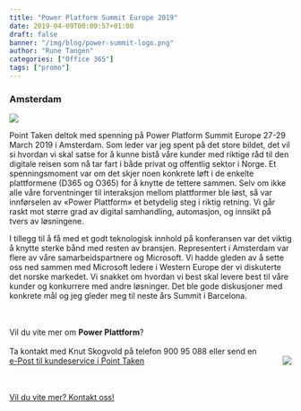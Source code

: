 ```yaml
---
title: "Power Platform Summit Europe 2019"
date: 2019-04-09T00:00:57+01:00
draft: false
banner: "/img/blog/power-summit-logo.png"
author: "Rune Tangen"
categories: ["Office 365"]
tags: ["promo"]
---
```




### Amsterdam <br> 

 
 <img class="img-fluid mt-3 mb-3" src="/img/blog/power-summit-logo.png" /> 

Point Taken deltok med spenning på Power Platform Summit Europe 27-29 March 2019 i Amsterdam.
Som leder var jeg spent på det store bildet, det vil si hvordan vi skal satse for å kunne bistå våre kunder med riktige råd
til den digitale reisen som nå tar fart i både privat og offentlig sektor i Norge. Et spenningsmoment var om det skjer noen konkrete 
løft i de enkelte plattformene (D365 og O365) for å knytte de tettere sammen. Selv om ikke alle våre forventninger
til interaksjon mellom plattformer ble løst, så var innførselen av «Power Plattform» et betydelig steg i riktig retning. Vi går raskt
mot større grad av digital samhandling, automasjon, og innsikt på tvers av løsningene.

I tillegg til å få med et godt teknologisk innhold på konferansen var det viktig å knytte sterke bånd med resten av bransjen. 
Representert i Amsterdam var flere av våre samarbeidspartnere og Microsoft. Vi hadde gleden av å sette oss ned sammen med Microsoft ledere i Western Europe 
der vi diskuterte det norske markedet. Vi snakket om hvordan vi best skal levere best til våre kunder og konkurrere med andre løsninger. 
Det ble gode diskusjoner med konkrete mål og jeg gleder meg til neste års Summit i Barcelona. 


<br><br>
Vil du vite mer om **Power Plattform**?
<br><br>
Ta kontakt med Knut Skogvold på telefon 900 95 088 eller send en <br>
 <img class="card-img-top img-profil img-round mx-auto" src="/img/people/knut-round.jpg" style="float:right;">
<a href="kundeservice i pointtaken.no"  rel="nofollow" onclick="this.href='mailto:' + 'kundeservice' + '@' + 'pointtaken.no'">e-Post til kundeservice i Point Taken</a>
<br>
<br>


<br>
    <a class="btn btn-primary btn-full" href="/contact/" role="button">Vil du vite mer? Kontakt oss!</a>
<br>
<br>